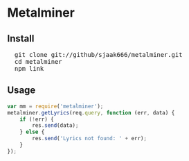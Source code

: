 # Metalminer

## Install

<pre>
  git clone git://github/sjaak666/metalminer.git
  cd metalminer
  npm link
</pre>

## Usage

```javascript
var mm = require('metalminer');
metalminer.getLyrics(req.query, function (err, data) {
    if (!err) {
        res.send(data);
    } else {
        res.send('Lyrics not found: ' + err);
    }
});
```